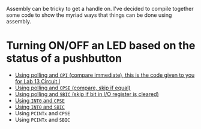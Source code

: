 Assembly can be tricky to get a handle on. I've decided to compile together some code to show the myriad ways that things can be done using assembly.

# Turning ON/OFF an LED based on the status of a pushbutton
- [Using polling and `CPI` (compare immediate), this is the code given to you for Lab 13 Circuit I](https://github.com/DoctorPCOD/DoctorPCOD/blob/main/ENGIN-2223/lab13_circuit1.asm)
- [Using polling and `CPSE` (compare, skip if equal)](https://github.com/DoctorPCOD/DoctorPCOD/blob/main/assembly_help/turn_on_led_polling_CPSE.asm)
- [Using polling and `SBIC` (skip if bit in I/O register is cleared)](https://github.com/DoctorPCOD/DoctorPCOD/blob/main/assembly_help/turn_on_led_polling_SBIC.asm)
- [Using `INT0` and `CPSE`](https://github.com/DoctorPCOD/DoctorPCOD/blob/main/assembly_help/turn_on_led_int0_cpse.asm)
- [Using `INT0` and `SBIC`](https://github.com/DoctorPCOD/DoctorPCOD/blob/main/assembly_help/turn_on_led_int0_sbic.asm)
- Using `PCINTx` and `CPSE`
- Using `PCINTx` and `SBIC`
